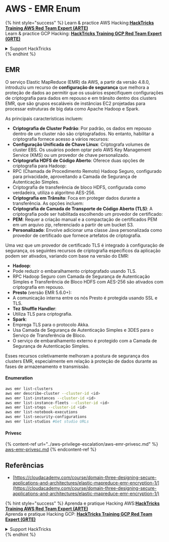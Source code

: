 # AWS - EMR Enum

{% hint style="success" %}
Learn & practice AWS Hacking:<img src="../../../.gitbook/assets/image (1).png" alt="" data-size="line">[**HackTricks Training AWS Red Team Expert (ARTE)**](https://training.hacktricks.xyz/courses/arte)<img src="../../../.gitbook/assets/image (1).png" alt="" data-size="line">\
Learn & practice GCP Hacking: <img src="../../../.gitbook/assets/image (2).png" alt="" data-size="line">[**HackTricks Training GCP Red Team Expert (GRTE)**<img src="../../../.gitbook/assets/image (2).png" alt="" data-size="line">](https://training.hacktricks.xyz/courses/grte)

<details>

<summary>Support HackTricks</summary>

* Check the [**subscription plans**](https://github.com/sponsors/carlospolop)!
* **Join the** 💬 [**Discord group**](https://discord.gg/hRep4RUj7f) or the [**telegram group**](https://t.me/peass) or **follow** us on **Twitter** 🐦 [**@hacktricks\_live**](https://twitter.com/hacktricks\_live)**.**
* **Share hacking tricks by submitting PRs to the** [**HackTricks**](https://github.com/carlospolop/hacktricks) and [**HackTricks Cloud**](https://github.com/carlospolop/hacktricks-cloud) github repos.

</details>
{% endhint %}

## EMR

O serviço Elastic MapReduce (EMR) da AWS, a partir da versão 4.8.0, introduziu um recurso de **configuração de segurança** que melhora a proteção de dados ao permitir que os usuários especifiquem configurações de criptografia para dados em repouso e em trânsito dentro dos clusters EMR, que são grupos escaláveis de instâncias EC2 projetadas para processar estruturas de big data como Apache Hadoop e Spark.

As principais características incluem:

* **Criptografia de Cluster Padrão**: Por padrão, os dados em repouso dentro de um cluster não são criptografados. No entanto, habilitar a criptografia fornece acesso a vários recursos:
* **Configuração Unificada de Chave Linux**: Criptografa volumes de cluster EBS. Os usuários podem optar pelo AWS Key Management Service (KMS) ou um provedor de chave personalizado.
* **Criptografia HDFS de Código Aberto**: Oferece duas opções de criptografia para Hadoop:
* RPC (Chamada de Procedimento Remoto) Hadoop Seguro, configurado para privacidade, aproveitando a Camada de Segurança de Autenticação Simples.
* Criptografia de transferência de bloco HDFS, configurada como verdadeira, utiliza o algoritmo AES-256.
* **Criptografia em Trânsito**: Foca em proteger dados durante a transferência. As opções incluem:
* **Criptografia de Camada de Transporte de Código Aberto (TLS)**: A criptografia pode ser habilitada escolhendo um provedor de certificado:
* **PEM**: Requer a criação manual e a compactação de certificados PEM em um arquivo zip, referenciado a partir de um bucket S3.
* **Personalizado**: Envolve adicionar uma classe Java personalizada como provedor de certificado que fornece artefatos de criptografia.

Uma vez que um provedor de certificado TLS é integrado à configuração de segurança, os seguintes recursos de criptografia específicos da aplicação podem ser ativados, variando com base na versão do EMR:

* **Hadoop**:
* Pode reduzir o embaralhamento criptografado usando TLS.
* RPC Hadoop Seguro com Camada de Segurança de Autenticação Simples e Transferência de Bloco HDFS com AES-256 são ativados com criptografia em repouso.
* **Presto** (versão EMR 5.6.0+):
* A comunicação interna entre os nós Presto é protegida usando SSL e TLS.
* **Tez Shuffle Handler**:
* Utiliza TLS para criptografia.
* **Spark**:
* Emprega TLS para o protocolo Akka.
* Usa Camada de Segurança de Autenticação Simples e 3DES para o Serviço de Transferência de Bloco.
* O serviço de embaralhamento externo é protegido com a Camada de Segurança de Autenticação Simples.

Esses recursos coletivamente melhoram a postura de segurança dos clusters EMR, especialmente em relação à proteção de dados durante as fases de armazenamento e transmissão.

#### Enumeration
```bash
aws emr list-clusters
aws emr describe-cluster --cluster-id <id>
aws emr list-instances --cluster-id <id>
aws emr list-instance-fleets --cluster-id <id>
aws emr list-steps --cluster-id <id>
aws emr list-notebook-executions
aws emr list-security-configurations
aws emr list-studios #Get studio URLs
```
#### Privesc

{% content-ref url="../aws-privilege-escalation/aws-emr-privesc.md" %}
[aws-emr-privesc.md](../aws-privilege-escalation/aws-emr-privesc.md)
{% endcontent-ref %}

## Referências

* [https://cloudacademy.com/course/domain-three-designing-secure-applications-and-architectures/elastic-mapreduce-emr-encryption-1/](https://cloudacademy.com/course/domain-three-designing-secure-applications-and-architectures/elastic-mapreduce-emr-encryption-1/)

{% hint style="success" %}
Aprenda e pratique Hacking AWS:<img src="../../../.gitbook/assets/image (1).png" alt="" data-size="line">[**HackTricks Training AWS Red Team Expert (ARTE)**](https://training.hacktricks.xyz/courses/arte)<img src="../../../.gitbook/assets/image (1).png" alt="" data-size="line">\
Aprenda e pratique Hacking GCP: <img src="../../../.gitbook/assets/image (2).png" alt="" data-size="line">[**HackTricks Training GCP Red Team Expert (GRTE)**<img src="../../../.gitbook/assets/image (2).png" alt="" data-size="line">](https://training.hacktricks.xyz/courses/grte)

<details>

<summary>Support HackTricks</summary>

* Confira os [**planos de assinatura**](https://github.com/sponsors/carlospolop)!
* **Junte-se ao** 💬 [**grupo do Discord**](https://discord.gg/hRep4RUj7f) ou ao [**grupo do telegram**](https://t.me/peass) ou **siga**-nos no **Twitter** 🐦 [**@hacktricks\_live**](https://twitter.com/hacktricks\_live)**.**
* **Compartilhe truques de hacking enviando PRs para os repositórios do** [**HackTricks**](https://github.com/carlospolop/hacktricks) e [**HackTricks Cloud**](https://github.com/carlospolop/hacktricks-cloud).

</details>
{% endhint %}
